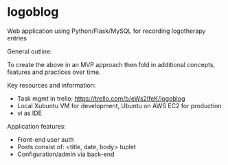 # logoblog
Web application using Python/Flask/MySQL for recording logotherapy entries

General outline:

To create the above in an MVP approach then fold in additional concepts, features and practices over time.

Key resources and information:

- Task mgmt in trello: https://trello.com/b/eWs2IfeK/logoblog
- Local Xubuntu VM for development, Ubuntu on AWS EC2 for production
- vi as IDE


Application features:

- Front-end user auth
- Posts consist of: <title, date, body> tuplet
- Configuration/admin via back-end
